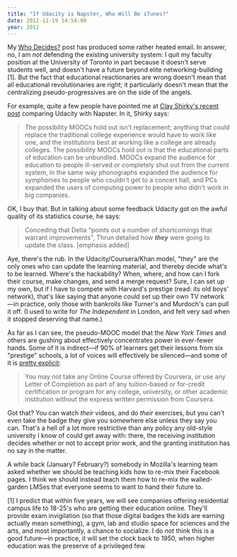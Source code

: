 ```yaml
---
title: "If Udacity is Napster, Who Will Be iTunes?"
date: 2012-11-19 14:54:00
year: 2012
---
```

<p>My <a href="/blog/archives/4546.html">Who Decides?</a> post has produced some rather heated email. In answer, no, I am <em>not</em> defending the existing university system: I quit my faculty position at the University of Toronto in part because it doesn't serve students well, and doesn't have a future beyond elite networking-building [1]. But the fact that educational reactionaries are wrong doesn't mean that all educational revolutionaries are right; it particularly doesn't mean that the centralizing pseudo-progressives are on the side of the angels.</p>
<p>For example, quite a few people have pointed me at <a href=" http://www.shirky.com/weblog/2012/11/napster-udacity-and-the-academy/">Clay Shirky's recent post</a> comparing Udacity with Napster. In it, Shirky says:</p>
<blockquote>The possibility MOOCs hold out isn't replacement; anything that could replace the traditional college experience would have to work like one, and the institutions best at working like a college are already colleges. The possibility MOOCs hold out is that the educational parts of education can be unbundled. MOOCs expand the audience for education to people ill-served or completely shut out from the current system, in the same way phonographs expanded the audience for symphonies to people who couldn't get to a concert hall, and PCs expanded the users of computing power to people who didn't work in big companies.</blockquote>
OK, I buy that. But in talking about some feedback Udacity got on the awful quality of its statistics course, he says:
<blockquote>Conceding that Delta "points out a number of shortcomings that warrant improvements", Thrun detailed how <em><strong>they</strong></em> were going to update the class. [emphasis added]</blockquote>
<p>Aye, there's the rub. In the Udacity/Coursera/Khan model, "they" are the only ones who can update the learning material, and thereby decide what's to be learned. Where's the hackability? When, where, and how can I fork their course, make changes, and send a merge request? Sure, I can set up my own, but if I have to compete with Harvard's prestige (read: its old boys' network), that's like saying that anyone could set up their own TV network&mdash;in practice, only those with bankrolls like Turner's and Murdoch's can pull it off. (I used to write for <cite>The Independent</cite> in London, and felt very sad when it stopped deserving that name.)</p>
<p>As far as I can see, the pseudo-MOOC model that the <cite>New York Times</cite> and others are gushing about effectively concentrates power in ever-fewer hands. Some of it is indirect&mdash;if 90% of learners get their lessons from six "prestige" schools, a lot of voices will effectively be silenced&mdash;and some of it is <a href="http://hapgood.us/2012/11/09/coursera-praises-mooc-wrapping-as-they-attempt-to-ban-it/">pretty explicit</a>:</p>
<blockquote>You may not take any Online Course offered by Coursera, or use any Letter of Completion as part of any tuition-based or for-credit certification or program for any college, university, or other academic institution without the express written permission from Coursera.</blockquote>
<p>Got that? You can watch <em>their</em> videos, and do <em>their</em> exercises, but you can't even take the badge they give you somewhere else unless they say you can. That's a hell of a lot more restrictive than any policy any old-style university I know of could get away with: there, the receiving institution decides whether or not to accept prior work, and the granting institution has no say in the matter.</p>
<p>A while back (January? February?) somebody in Mozilla's learning team asked whether we should be teaching kids how to re-mix their Facebook pages. I think we should instead teach them how to re-mix the walled-garden LMSes that everyone seems to want to hand their future to.</p>
<p>[1] I predict that within five years, we will see companies offering residential campus life to 18-25's who are getting their education online. They'll provide exam invigilation (so that those digital badges the kids are earning actually mean something), a gym, lab and studio space for sciences and the arts, and most importantly, a chance to socialize. I do <em>not</em> think this is a good future&mdash;in practice, it will set the clock back to 1950, when higher education was the preserve of a privileged few.</p>
